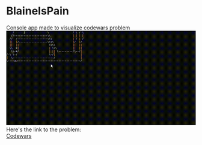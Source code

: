 # BlaineIsPain
Console app made to visualize codewars problem
![img](https://github.com/JeremiasRy/BlaineIsPain/blob/master/blaine-is-a-pain.gif)
<br/>
Here's the link to the problem: <br/>
[Codewars](https://www.codewars.com/kata/59b47ff18bcb77a4d1000076)
